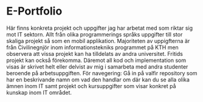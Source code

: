 # E-Portfolio
Här finns konkreta projekt och uppgifter jag har arbetat med som riktar sig mot IT sektorn. 
Allt från olika programmerings språks uppgifter till stor skaliga projekt så som en mobil applikation. 
Majoriteten av uppigfterna är från Civilinegnjör inom informationstekniks programmet på KTH men observera att vissa projekt kan ha tilldelats av andra universitet.
Fritids projekt kan också förekomma. 
Däremot all kod och implementation som visas är skrivet helt eller delvist av mig i samarbeta med andra studenter beroende på arbetsuppgiften. 
För navegering:
Gå in på valfir repository som har en beskrivande namn om vad den handlar om där kan du se alla olika ämnen inom IT samt projekt och kursuppgifter som visar konkret på kunskap inom IT området.
